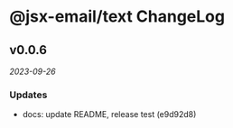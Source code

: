 # @jsx-email/text ChangeLog

## v0.0.6

_2023-09-26_

### Updates

- docs: update README, release test (e9d92d8)